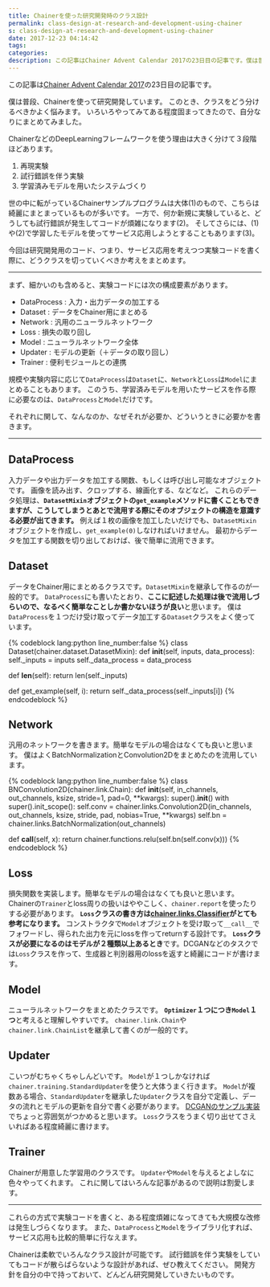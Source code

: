 ```yaml
---
title: Chainerを使った研究開発時のクラス設計
permalink: class-design-at-research-and-development-using-chainer
s: class-design-at-research-and-development-using-chainer
date: 2017-12-23 04:14:42
tags:
categories:
description: この記事はChainer Advent Calendar 2017の23日目の記事です。僕は普段、Chainerを使って研究開発しています。このとき、クラスをどう分けるべきかよく悩みます。いろいろやってみてある程度固まってきたので、自分なりにまとめてみました。
---
```



この記事は[Chainer Advent Calendar 2017](https://qiita.com/advent-calendar/2017/chainer)の23日目の記事です。

僕は普段、Chainerを使って研究開発しています。
このとき、クラスをどう分けるべきかよく悩みます。
いろいろやってみてある程度固まってきたので、自分なりにまとめてみました。

<!-- more -->

ChainerなどのDeepLearningフレームワークを使う理由は大きく分けて３段階ほどあります。

1. 再現実験
1. 試行錯誤を伴う実験
1. 学習済みモデルを用いたシステムづくり

世の中に転がっているChainerサンプルプログラムは大体(1)のもので、こちらは綺麗にまとまっているものが多いです。
一方で、何か新規に実験していると、どうしても試行錯誤が発生してコードが煩雑になります(2)。
そしてさらには、(1)や(2)で学習したモデルを使ってサービス応用しようとすることもあります(3)。

今回は研究開発用のコード、つまり、サービス応用を考えつつ実験コードを書く際に、どうクラスを切っていくべきか考えをまとめます。

-----

まず、細かいのも含めると、実験コードには次の構成要素があります。

* DataProcess : 入力・出力データの加工する
* Dataset : データをChainer用にまとめる
* Network : 汎用のニューラルネットワーク
* Loss : 損失の取り回し
* Model : ニューラルネットワーク全体
* Updater : モデルの更新（＋データの取り回し）
* Trainer : 便利モジュールとの連携

規模や実験内容に応じて`DataProcess`は`Dataset`に、`Network`と`Loss`は`Model`にまとめることもあります。
このうち、学習済みモデルを用いたサービスを作る際に必要なのは、`DataProcess`と`Model`だけです。

それぞれに関して、なんなのか、なぜそれが必要か、どういうときに必要かを書きます。

--------

## DataProcess
入力データや出力データを加工する関数、もしくは呼び出し可能なオブジェクトです。
画像を読み出す、クロップする、線画化する、などなど。
これらのデータ処理は、**`DatasetMixin`オブジェクトの`get_example`メソッドに書くこともできますが、こうしてしまうとあとで流用する際にそのオブジェクトの構造を意識する必要が出てきます。**
例えば１枚の画像を加工したいだけでも、`DatasetMixin`オブジェクトを作成し、`get_example(0)`しなければいけません。
最初からデータを加工する関数を切り出しておけば、後で簡単に流用できます。

## Dataset
データをChainer用にまとめるクラスです。`DatasetMixin`を継承して作るのが一般的です。
`DataProcess`にも書いたとおり、**ここに記述した処理は後で流用しづらいので、なるべく簡単なことしか書かないほうが良い**と思います。
僕は`DataProcess`を１つだけ受け取ってデータ加工する`Dataset`クラスをよく使っています。

{% codeblock lang:python line_number:false %}
class Dataset(chainer.dataset.DatasetMixin):
  def __init__(self, inputs, data_process):
    self._inputs = inputs
    self._data_process = data_process

  def __len__(self):
    return len(self._inputs)

  def get_example(self, i):
    return self._data_process(self._inputs[i])
{% endcodeblock %}

## Network
汎用のネットワークを書きます。簡単なモデルの場合はなくても良いと思います。
僕はよくBatchNormalizationとConvolution2Dをまとめたのを流用しています。

{% codeblock lang:python line_number:false %}
class BNConvolution2D(chainer.link.Chain):
  def __init__(self, in_channels, out_channels, ksize, stride=1, pad=0, **kwargs):
    super().__init__()
    with super().init_scope():
      self.conv = chainer.links.Convolution2D(in_channels, out_channels, ksize, stride, pad, nobias=True, **kwargs)
      self.bn = chainer.links.BatchNormalization(out_channels)

  def __call__(self, x):
    return chainer.functions.relu(self.bn(self.conv(x)))
{% endcodeblock %}

## Loss
損失関数を実装します。簡単なモデルの場合はなくても良いと思います。
Chainerの`Trainer`とloss周りの扱いはややこしく、`chainer.report`を使ったりする必要があります。
**`Loss`クラスの書き方は[chainer.links.Classifier](https://github.com/chainer/chainer/blob/4ce120d09b6543ae60a6d18830b4345992f1322d/chainer/links/model/classifier.py)がとても参考になります。**
コンストラクタで`Model`オブジェクトを受け取って`__call__`でフォワードし、得られた出力を元にlossを作ってreturnする設計です。
**`Loss`クラスが必要になるのはモデルが２種類以上あるとき**です。DCGANなどのタスクでは`Loss`クラスを作って、生成器と判別器用のlossを返すと綺麗にコードが書けます。

## Model
ニューラルネットワークをまとめたクラスです。
**`Optimizer`１つにつき`Model`１つ**と考えると理解しやすいです。
`chainer.link.Chain`や`chainer.link.ChainList`を継承して書くのが一般的です。

## Updater
こいつがむちゃくちゃしんどいです。
`Model`が１つしかなければ`chainer.training.StandardUpdater`を使うと大体うまく行きます。
`Model`が複数ある場合、`StandardUpdater`を継承した`Updater`クラスを自分で定義し、データの流れとモデルの更新を自分で書く必要があります。
[DCGANのサンプル実装](https://github.com/chainer/chainer/blob/7d0d6e70aab9763727802e2a8524744687e9086d/examples/dcgan/updater.py#L10)でちょっと雰囲気がつかめると思います。
`Loss`クラスをうまく切り出せてさえいればある程度綺麗に書けます。

## Trainer
Chainerが用意した学習用のクラスです。
`Updater`や`Model`を与えるとよしなに色々やってくれます。
これに関してはいろんな記事があるので説明は割愛します。

------

これらの方式で実験コードを書くと、ある程度煩雑になってきても大規模な改修は発生しづらくなります。
また、`DataProcess`と`Model`をライブラリ化すれば、サービス応用も比較的簡単に行なえます。

Chainerは柔軟でいろんなクラス設計が可能です。
試行錯誤を伴う実験をしていてもコードが散らばらないような設計があれば、ぜひ教えてください。
開発方針を自分の中で持っておいて、どんどん研究開発していきたいものです。
